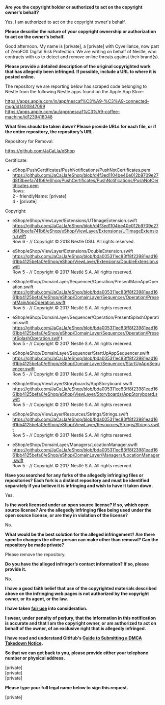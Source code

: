 **Are you the copyright holder or authorized to act on the copyright owner's behalf?**

Yes, I am authorized to act on the copyright owner's behalf.

**Please describe the nature of your copyright ownership or authorization to act on the owner's behalf.**

Good afternoon. My name is [private], a [private] with Cyveillance, now part of ZeroFOX Digital Risk Protection. We are writing on behalf of Nestle, who contracts with us to detect and remove online threats against their brand(s).

**Please provide a detailed description of the original copyrighted work that has allegedly been infringed. If possible, include a URL to where it is posted online.**

The repository we are reporting below has scraped code belonging to Nestle from the following Nestle apps found on the Apple App Store:

https://apps.apple.com/in/app/nescaf%C3%A9-%C3%A9-connected-mug/id1400847099  
https://apps.apple.com/au/app/nescaf%C3%A9-coffee-machine/id1239418048

**What files should be taken down? Please provide URLs for each file, or if the entire repository, the repository’s URL.**

Repository for Removal:

https://github.com/JaCaLla/eShop

Certificate:

* eShop/PushCertificates/PushNotifications/PushNotCertificates.pem  
https://github.com/JaCaLla/eShop/blob/d4f3ed1104be40e012b9709e27d8f3beefa741b6/eShop/PushCertificates/PushNotifications/PushNotCertificates.pem  
Rows:  
2 - friendlyName: [private]  
4 - [private]

Copyright:

* eShop/eShop/ViewLayer/Extensions/UTImageExtension.swift  
https://github.com/JaCaLla/eShop/blob/d4f3ed1104be40e012b9709e27d8f3beefa741b6/eShop/eShop/ViewLayer/Extensions/UTImageExtension.swift  
Row 6 - // Copyright © 2018 Nestlé DSU. All rights reserved.

* eShop/eShop/ViewLayer/Extensions/DoubleExtension.swift  
https://github.com/JaCaLla/eShop/blob/bda005311ec83ff8f23981ead1661bb4125befa0/eShop/eShop/ViewLayer/Extensions/DoubleExtension.swift  
Row 5 - // Copyright © 2017 Nestlé S.A. All rights reserved.

* eShop/eShop/DomainLayer/Sequencer/Operation/PresentMainAppOperation.swift  
https://github.com/JaCaLla/eShop/blob/bda005311ec83ff8f23981ead1661bb4125befa0/eShop/eShop/DomainLayer/Sequencer/Operation/PresentMainAppOperation.swift  
Row 5 - // Copyright © 2017 Nestlé S.A. All rights reserved.

* eShop/eShop/DomainLayer/Sequencer/Operation/PresentSplashOperation.swift  
https://github.com/JaCaLla/eShop/blob/bda005311ec83ff8f23981ead1661bb4125befa0/eShop/eShop/DomainLayer/Sequencer/Operation/PresentSplashOperation.swif t  
Row 5 - // Copyright © 2017 Nestlé S.A. All rights reserved.

* eShop/eShop/DomainLayer/Sequencer/StartUpAppSequencer.swift  
https://github.com/JaCaLla/eShop/blob/bda005311ec83ff8f23981ead1661bb4125befa0/eShop/eShop/DomainLayer/Sequencer/StartUpAppSequencer.swift  
Row 5 - // Copyright © 2017 Nestlé S.A. All rights reserved.

* eShop/eShop/ViewLayer/Storyboards/AppStoryboard.swift  
https://github.com/JaCaLla/eShop/blob/bda005311ec83ff8f23981ead1661bb4125befa0/eShop/eShop/ViewLayer/Storyboards/AppStoryboard.swift  
Row 5 - // Copyright © 2017 Nestlé S.A. All rights reserved.

* eShop/eShop/ViewLayer/Resources/Strings/Strings.swift  
https://github.com/JaCaLla/eShop/blob/bda005311ec83ff8f23981ead1661bb4125befa0/eShop/eShop/ViewLayer/Resources/Strings/Strings.swift  
Row 5 - // Copyright © 2017 Nestlé S.A. All rights reserved.

* eShop/eShop/DomainLayer/Managers/LocationManager.swift  
https://github.com/JaCaLla/eShop/blob/bda005311ec83ff8f23981ead1661bb4125befa0/eShop/eShop/DomainLayer/Managers/LocationManager.swift  
Row 5 - // Copyright © 2017 Nestlé S.A. All rights reserved.

**Have you searched for any forks of the allegedly infringing files or repositories? Each fork is a distinct repository and must be identified separately if you believe it is infringing and wish to have it taken down.**

Yes.

**Is the work licensed under an open source license? If so, which open source license? Are the allegedly infringing files being used under the open source license, or are they in violation of the license?**

No.

**What would be the best solution for the alleged infringement? Are there specific changes the other person can make other than removal? Can the repository be made private?**

Please remove the repository.

**Do you have the alleged infringer’s contact information? If so, please provide it.**

No.

**I have a good faith belief that use of the copyrighted materials described above on the infringing web pages is not authorized by the copyright owner, or its agent, or the law.**

**I have taken <a href="https://www.lumendatabase.org/topics/22">fair use</a> into consideration.**

**I swear, under penalty of perjury, that the information in this notification is accurate and that I am the copyright owner, or am authorized to act on behalf of the owner, of an exclusive right that is allegedly infringed.**

**I have read and understand GitHub's <a href="https://docs.github.com/articles/guide-to-submitting-a-dmca-takedown-notice/">Guide to Submitting a DMCA Takedown Notice</a>.**

**So that we can get back to you, please provide either your telephone number or physical address.**

[private]  
[private]  
[private]

**Please type your full legal name below to sign this request.**

[private]
